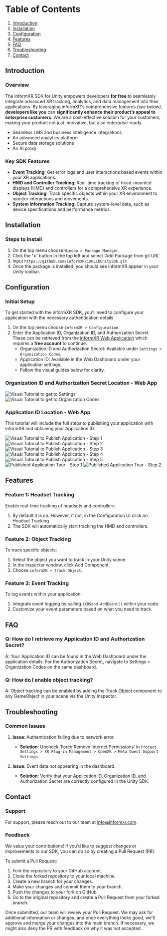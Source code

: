 # Table of Contents

1. [Introduction](\#introduction)  
1. [Installation](\#installation)  
1. [Configuration](\#configuration)  
1. [Features](\#features)  
1. [FAQ](\#faq)  
1. [Troubleshooting](\#troubleshooting)  
1. [Contact](\#contact)

## Introduction

### Overview

The informXR SDK for Unity empowers developers **for free** to seamlessly integrate advanced XR tracking, analytics, and data management into their applications. By leveraging informXR's comprehensive features _(see below)_, **developers like you** can **significantly enhance their product’s appeal to enterprise customers**. We are a cost-effective solution for your customers, making your product not just innovative, but also enterprise-ready.
* Seamless LMS and business intelligence integrations
* An advanced analytics platform
* Secure data storage solutions
* An AI proxy

### Key SDK Features

- **Event Tracking**: Get error logs and user interactions based events within your XR applications.
- **HMD and Controller Tracking**: Real-time tracking of head-mounted displays (HMD) and controllers for a comprehensive XR experience.   
- **Object Tracking**: Track specific objects within your XR environment to monitor interactions and movements.
- **System Information Tracking**: Capture system-level data, such as device specifications and performance metrics.  

## Installation

### Steps to Install

1. On the top menu choose `Window > Package Manager`.
2. Click the **\'+'** button in the top left and select 'Add Package from git URL'  
3. Input `https://github.com/informXR/iXRLibUnitySDK.git`
4. Once the package is installed, you should see informXR appear in your Unity toolbar.

## Configuration

### Initial Setup

To get started with the informXR SDK, you'll need to configure your application with the necessary authentication details.

1. On the top menu choose `informXR > Configuration`.
2. Enter the Application ID, Organization ID, and Authorization Secret. These can be retrieved from the [informXR Web Application](https://app.informxr.io/) which requires a **free account** to continue.
     * Organization ID and Authorization Secret: Available under `Settings > Organization Codes`.
     * Application ID: Available in the Web Dashboard under your application settings.
     * Follow the visual guides below for clarity.

### Organization ID and Authorization Secret Location - Web App
![Visual Tutorial to get to Settings](https://github.com/informXR/iXRLibUnitySDK/blob/main/READMEFiles/GotoSettings.png?raw=true "Go to Settings")
![Visual Tutorial to get to Organization Codes](https://github.com/informXR/iXRLibUnitySDK/blob/main/READMEFiles/goToOrganizationCodes.png?raw=true "Go to Organization Codes")

### Application ID Location - Web App

This tutorial will include the full steps to publishing your application with informXR and obtaining your Application ID.

![Visual Tutorial to Publish Application - Step 1](https://github.com/informXR/iXRLibUnitySDK/blob/main/READMEFiles/PublishApp1.png?raw=true "Publish an Application - Step 1")
![Visual Tutorial to Publish Application - Step 2](https://github.com/informXR/iXRLibUnitySDK/blob/main/READMEFiles/PublishApp2.png?raw=true "Publish an Application - Step 2")
![Visual Tutorial to Publish Application - Step 3](https://github.com/informXR/iXRLibUnitySDK/blob/main/READMEFiles/PublishApp3.png?raw=true "Publish an Application - Step 3")
![Visual Tutorial to Publish Application - Step 4](https://github.com/informXR/iXRLibUnitySDK/blob/main/READMEFiles/PublishApp4.png?raw=true "Publish an Application - Step 4")
![Visual Tutorial to Publish Application - Step 5](https://github.com/informXR/iXRLibUnitySDK/blob/main/READMEFiles/PublishApp5.png?raw=true "Publish an Application - Step 5")
![Published Application Tour - Step 1](https://github.com/informXR/iXRLibUnitySDK/blob/main/READMEFiles/PubAppTour1.png?raw=true "Published Application Tour - Step 1")
![Published Application Tour - Step 2](https://github.com/informXR/iXRLibUnitySDK/blob/main/READMEFiles/PubAppTour2.png?raw=true "Published Application Tour - Step 2")

## Features

### Feature 1: Headset Tracking

Enable real-time tracking of headsets and controllers:
1. By default it is on. However, if not, in the Configuration UI click on Headset Tracking.
2. The SDK will automatically start tracking the HMD and controllers.

### Feature 2: Object Tracking

To track specific objects:
1. Select the object you want to track in your Unity scene.
2. In the Inspector window, click Add Component.
3. Choose `informXR > Track Object`.

### Feature 3: Event Tracking

To log events within your application:
1. Integrate event logging by calling `iXRSend.AddEvent()` within your code.
2. Customize your event parameters based on what you need to track.


## FAQ

### Q: How do I retrieve my Application ID and Authorization Secret?
A: Your Application ID can be found in the Web Dashboard under the application details. For the Authorization Secret, navigate to Settings > Organization Codes on the same dashboard.

### Q: How do I enable object tracking?
A: Object tracking can be enabled by adding the Track Object component to any GameObject in your scene via the Unity Inspector.


## Troubleshooting

### Common Issues

1. **Issue**: Authentication failing due to network error.  
     
   - **Solution**: Uncheck ‘Force Remove Internet Permissions’ in `Project Settings > XR Plug-in Management > OpenXR > Meta Quest Support Settings`.

2. **Issue**: Event data not appearing in the dashboard.

   - **Solution**: Verify that your Application ID, Organization ID, and Authorization Secret are correctly configured in the Unity SDK.

## Contact

### Support

For support, please reach out to our team at [info@informxr.com](mailto:info@informxr.com).

### Feedback

We value your contributions! If you'd like to suggest changes or improvements to our SDK, you can do so by creating a Pull Request (PR).

To submit a Pull Request:
1. Fork the repository to your GitHub account.
2. Clone the forked repository to your local machine.
3. Create a new branch for your changes.
4. Make your changes and commit them to your branch.
5. Push the changes to your fork on GitHub.
6. Go to the original repository and create a Pull Request from your forked branch.

Once submitted, our team will review your Pull Request. We may ask for additional information or changes, and once everything looks good, we'll approve and merge your changes into the main branch. If necessary, we might also deny the PR with feedback on why it was not accepted. 
